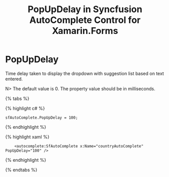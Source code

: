 ﻿---
layout : post
title : PopUpDelay in Syncfusion AutoComplete Control for Xamarin.Forms
description : Learn how to set the PopUpDelay in AutoComplete
platform : Xamarin
control : AutoComplete
documentation : ug
---

# PopUpDelay

Time delay taken to display the dropdown with suggestion list based on text entered.

N> The default value is 0. The property value should be in milliseconds.

{% tabs %}

{% highlight c# %}
	
	sfAutoComplete.PopUpDelay = 100;
	 
{% endhighlight %}

{% highlight xaml %}

  		<autocomplete:SfAutoComplete x:Name="countryAutoComplete" PopUpDelay="100" />

{% endhighlight %}

{% endtabs %}
	
